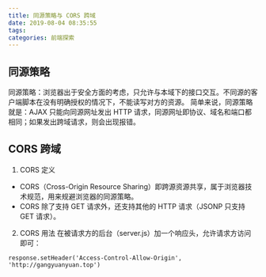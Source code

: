 ```yaml
---
title: 同源策略与 CORS 跨域
date: 2019-08-04 08:35:55
tags: 
categories: 前端探索
---
```


## 同源策略
同源策略：浏览器出于安全方面的考虑，只允许与本域下的接口交互。不同源的客户端脚本在没有明确授权的情况下，不能读写对方的资源。
简单来说，同源策略就是：AJAX 只能向同源网址发出 HTTP 请求，同源网址即协议、域名和端口都相同；如果发出跨域请求，则会出现报错。

## CORS 跨域
1. CORS 定义
+ CORS（Cross-Origin Resource Sharing）即跨源资源共享，属于浏览器技术规范，用来规避浏览器的同源策略。
+ CORS 除了支持 GET 请求外，还支持其他的 HTTP 请求（JSONP 只支持 GET 请求）。

2. CORS 用法
在被请求方的后台（server.js）加一个响应头，允许请求方访问即可：
```
response.setHeader('Access-Control-Allow-Origin', 'http://gangyuanyuan.top')
```

